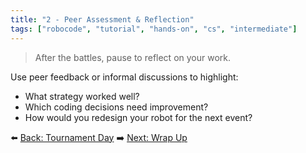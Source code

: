 ```yaml
---
title: "2 - Peer Assessment & Reflection"
tags: ["robocode", "tutorial", "hands-on", "cs", "intermediate"]
---
```


> After the battles, pause to reflect on your work.

Use peer feedback or informal discussions to highlight:

- What strategy worked well?
- Which coding decisions need improvement?
- How would you redesign your robot for the next event?

⬅️ [Back: Tournament Day](/robocode/Day-10/00_tournament_overview)
➡️ [Next: Wrap Up](/robocode/Day-10/02_wrap_up)
